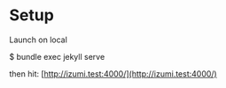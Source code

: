 Setup
=====

Launch on local

$ bundle exec jekyll serve

then hit: [http://izumi.test:4000/](http://izumi.test:4000/)
